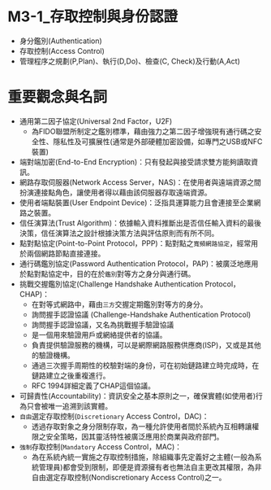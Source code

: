 # M3-1_存取控制與身份認證
- 身分鑑別(Authentication)
- 存取控制(Access Control)
- 管理程序之規劃(P,Plan)、執行(D,Do)、檢查(C, Check)及行動(A,Act)

# 重要觀念與名詞
- 通用第二因子協定(Universal 2nd Factor，U2F)
  - 為FIDO聯盟所制定之鑑別標準，藉由強力之第二因子增強現有通行碼之安全性、隱私性及可擴展性(通常是外部硬體加密設備，如專門之USB或NFC裝置)
- 端對端加密(End-to-End Encryption)：只有發起與接受請求雙方能夠讀取資訊。
- 網路存取伺服器(Network Access Server，NAS)：在使用者與遠端資源之間扮演連接點角色，讓使用者得以藉由該伺服器存取遠端資源。
- 使用者端點裝置(User Endpoint Device)：泛指具運算能力且會連接至企業網路之裝置。
- 信任演算法(Trust Algorithm)：依據輸入資料推斷出是否信任輸入資料的最後決策，信任演算法之設計根據決策方法與評估原則而有所不同。
- 點對點協定(Point-to-Point Protocol，PPP)：點對點之`寬頻網路協定`，經常用於兩個網路節點直接連接。
- 通行碼鑑別協定(Password Authentication Protocol，PAP)：被廣泛地應用於點對點協定中，目的在於`鑑別`對等方之身分與通行碼。
- 挑戰交握鑑別協定(Challenge Handshake Authentication Protocol，CHAP)：
  - 在對等式網路中，藉由`三方`交握定期鑑別對等方的身分。
  - 詢問握手認證協議 (Challenge-Handshake Authentication Protocol)
  - 詢問握手認證協議，又名為挑戰握手驗證協議
  - 是一個用來驗證用戶或網絡提供者的協議。
  - 負責提供驗證服務的機構，可以是網際網路服務供應商(ISP)，又或是其他的驗證機構。
  - 通過三次握手周期性的校驗對端的身份，可在初始鏈路建立時完成時，在鏈路建立之後重複進行。 
  - RFC 1994詳細定義了CHAP這個協議。
- 可歸責性(Accountability)：資訊安全之基本原則之一，確保實體(如使用者)行為只會被唯一追溯到該實體。
- `自由`選定存取控制(`Discretionary` Access Control，DAC)：
  - 透過存取對象之身分限制存取，為一種允許使用者間於系統內互相轉讓權限之安全策略，因其靈活特性被廣泛應用於商業與政府部門。
- `強制`存取控制(`Mandatory` Access Control，MAC)：
  - 為在系統內統一實施之存取控制措施，除組織事先定義好之主體(一般為系統管理員)都會受到限制，即便是資源擁有者也無法自主更改其權限，為非自由選定存取控制(Nondiscretionary Access Control)之一。



